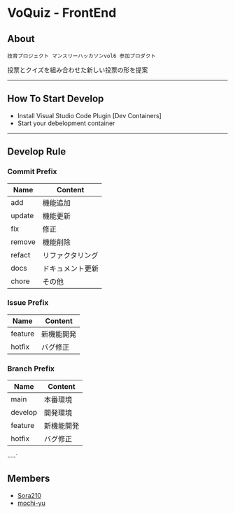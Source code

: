 # VoQuiz - FrontEnd
## About
` 技育プロジェクト マンスリーハッカソンvol6 参加プロダクト `

投票とクイズを組み合わせた新しい投票の形を提案

---

## How To Start Develop
- Install Visual Studio Code Plugin [Dev Containers]
- Start your debelopment container

---

## Develop Rule
### Commit Prefix
| Name | Content |
| ---- | ------- |
| add | 機能追加 |
| update | 機能更新 |
| fix | 修正 |
| remove | 機能削除 |
| refact | リファクタリング |
| docs | ドキュメント更新 |
| chore | その他 |

### Issue Prefix
| Name | Content |
| ---- | ------- |
| feature | 新機能開発 |
| hotfix | バグ修正 |


### Branch Prefix
| Name | Content |
| ---- | ------- |
| main | 本番環境 |
| develop | 開発環境 |
| feature | 新機能開発 |
| hotfix | バグ修正 |

---`

## Members
- [Sora210](https://github.com/Sora-210)
- [mochi-yu](https://github.com/mochi-yu)